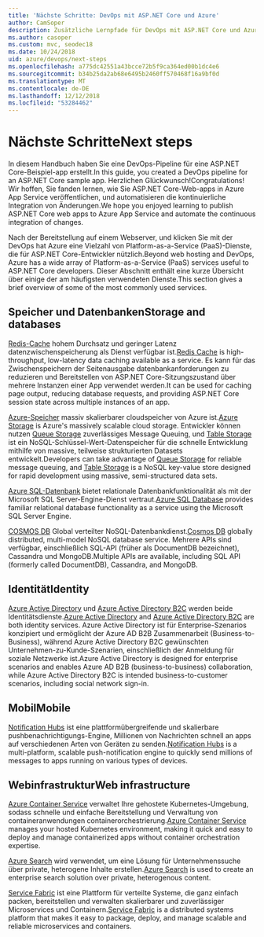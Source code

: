 ```yaml
---
title: 'Nächste Schritte: DevOps mit ASP.NET Core und Azure'
author: CamSoper
description: Zusätzliche Lernpfade für DevOps mit ASP.NET Core und Azure.
ms.author: casoper
ms.custom: mvc, seodec18
ms.date: 10/24/2018
uid: azure/devops/next-steps
ms.openlocfilehash: a775dc42551a43bcce72b5f9ca364ed00b1dc4e6
ms.sourcegitcommit: b34b25da2ab68e6495b2460ff570468f16a9bf0d
ms.translationtype: MT
ms.contentlocale: de-DE
ms.lasthandoff: 12/12/2018
ms.locfileid: "53284462"
---
```

# <a name="next-steps"></a><span data-ttu-id="ae7cd-103">Nächste Schritte</span><span class="sxs-lookup"><span data-stu-id="ae7cd-103">Next steps</span></span>

<span data-ttu-id="ae7cd-104">In diesem Handbuch haben Sie eine DevOps-Pipeline für eine ASP.NET Core-Beispiel-app erstellt.</span><span class="sxs-lookup"><span data-stu-id="ae7cd-104">In this guide, you created a DevOps pipeline for an ASP.NET Core sample app.</span></span> <span data-ttu-id="ae7cd-105">Herzlichen Glückwunsch!</span><span class="sxs-lookup"><span data-stu-id="ae7cd-105">Congratulations!</span></span> <span data-ttu-id="ae7cd-106">Wir hoffen, Sie fanden lernen, wie Sie ASP.NET Core-Web-apps in Azure App Service veröffentlichen, und automatisieren die kontinuierliche Integration von Änderungen.</span><span class="sxs-lookup"><span data-stu-id="ae7cd-106">We hope you enjoyed learning to publish ASP.NET Core web apps to Azure App Service and automate the continuous integration of changes.</span></span>

<span data-ttu-id="ae7cd-107">Nach der Bereitstellung auf einem Webserver, und klicken Sie mit der DevOps hat Azure eine Vielzahl von Platform-as-a-Service (PaaS)-Dienste, die für ASP.NET Core-Entwickler nützlich.</span><span class="sxs-lookup"><span data-stu-id="ae7cd-107">Beyond web hosting and DevOps, Azure has a wide array of Platform-as-a-Service (PaaS) services useful to ASP.NET Core developers.</span></span> <span data-ttu-id="ae7cd-108">Dieser Abschnitt enthält eine kurze Übersicht über einige der am häufigsten verwendeten Dienste.</span><span class="sxs-lookup"><span data-stu-id="ae7cd-108">This section gives a brief overview of some of the most commonly used services.</span></span>

## <a name="storage-and-databases"></a><span data-ttu-id="ae7cd-109">Speicher und Datenbanken</span><span class="sxs-lookup"><span data-stu-id="ae7cd-109">Storage and databases</span></span>

<span data-ttu-id="ae7cd-110">[Redis-Cache](/azure/redis-cache/) hohem Durchsatz und geringer Latenz datenzwischenspeicherung als Dienst verfügbar ist.</span><span class="sxs-lookup"><span data-stu-id="ae7cd-110">[Redis Cache](/azure/redis-cache/) is high-throughput, low-latency data caching available as a service.</span></span> <span data-ttu-id="ae7cd-111">Es kann für das Zwischenspeichern der Seitenausgabe datenbankanforderungen zu reduzieren und Bereitstellen von ASP.NET Core-Sitzungszustand über mehrere Instanzen einer App verwendet werden.</span><span class="sxs-lookup"><span data-stu-id="ae7cd-111">It can be used for caching page output, reducing database requests, and providing ASP.NET Core session state across multiple instances of an app.</span></span>

<span data-ttu-id="ae7cd-112">[Azure-Speicher](/azure/storage/) massiv skalierbarer cloudspeicher von Azure ist.</span><span class="sxs-lookup"><span data-stu-id="ae7cd-112">[Azure Storage](/azure/storage/) is Azure's massively scalable cloud storage.</span></span> <span data-ttu-id="ae7cd-113">Entwickler können nutzen [Queue Storage](/azure/storage/queues/storage-queues-introduction) zuverlässiges Message Queuing, und [Table Storage](/azure/storage/tables/table-storage-overview) ist ein NoSQL-Schlüssel-Wert-Datenspeicher für die schnelle Entwicklung mithilfe von massive, teilweise strukturierten Datasets entwickelt.</span><span class="sxs-lookup"><span data-stu-id="ae7cd-113">Developers can take advantage of [Queue Storage](/azure/storage/queues/storage-queues-introduction) for reliable message queuing, and [Table Storage](/azure/storage/tables/table-storage-overview) is a NoSQL key-value store designed for rapid development using massive, semi-structured data sets.</span></span>

<span data-ttu-id="ae7cd-114">[Azure SQL-Datenbank](/azure/sql-database/) bietet relationale Datenbankfunktionalität als mit der Microsoft SQL Server-Engine-Dienst vertraut.</span><span class="sxs-lookup"><span data-stu-id="ae7cd-114">[Azure SQL Database](/azure/sql-database/) provides familiar relational database functionality as a service using the Microsoft SQL Server Engine.</span></span>

<span data-ttu-id="ae7cd-115">[COSMOS DB](/azure/cosmos-db/) Global verteilter NoSQL-Datenbankdienst.</span><span class="sxs-lookup"><span data-stu-id="ae7cd-115">[Cosmos DB](/azure/cosmos-db/) globally distributed, multi-model NoSQL database service.</span></span> <span data-ttu-id="ae7cd-116">Mehrere APIs sind verfügbar, einschließlich SQL-API (früher als DocumentDB bezeichnet), Cassandra und MongoDB.</span><span class="sxs-lookup"><span data-stu-id="ae7cd-116">Multiple APIs are available, including SQL API (formerly called DocumentDB), Cassandra, and MongoDB.</span></span>

## <a name="identity"></a><span data-ttu-id="ae7cd-117">Identität</span><span class="sxs-lookup"><span data-stu-id="ae7cd-117">Identity</span></span>

<span data-ttu-id="ae7cd-118">[Azure Active Directory](/azure/active-directory/) und [Azure Active Directory B2C](/azure/active-directory-b2c/) werden beide Identitätsdienste.</span><span class="sxs-lookup"><span data-stu-id="ae7cd-118">[Azure Active Directory](/azure/active-directory/) and [Azure Active Directory B2C](/azure/active-directory-b2c/) are both identity services.</span></span> <span data-ttu-id="ae7cd-119">Azure Active Directory ist für Enterprise-Szenarios konzipiert und ermöglicht der Azure AD B2B Zusammenarbeit (Business-to-Business), während Azure Active Directory B2C gewünschten Unternehmen-zu-Kunde-Szenarien, einschließlich der Anmeldung für soziale Netzwerke ist.</span><span class="sxs-lookup"><span data-stu-id="ae7cd-119">Azure Active Directory is designed for enterprise scenarios and enables Azure AD B2B (business-to-business) collaboration, while Azure Active Directory B2C is intended business-to-customer scenarios, including social network sign-in.</span></span>

## <a name="mobile"></a><span data-ttu-id="ae7cd-120">Mobil</span><span class="sxs-lookup"><span data-stu-id="ae7cd-120">Mobile</span></span>

<span data-ttu-id="ae7cd-121">[Notification Hubs](/azure/notification-hubs/) ist eine plattformübergreifende und skalierbare pushbenachrichtigungs-Engine, Millionen von Nachrichten schnell an apps auf verschiedenen Arten von Geräten zu senden.</span><span class="sxs-lookup"><span data-stu-id="ae7cd-121">[Notification Hubs](/azure/notification-hubs/) is a multi-platform, scalable push-notification engine to quickly send millions of messages to apps running on various types of devices.</span></span>

## <a name="web-infrastructure"></a><span data-ttu-id="ae7cd-122">Webinfrastruktur</span><span class="sxs-lookup"><span data-stu-id="ae7cd-122">Web infrastructure</span></span>

<span data-ttu-id="ae7cd-123">[Azure Container Service](/azure/aks/) verwaltet Ihre gehostete Kubernetes-Umgebung, sodass schnelle und einfache Bereitstellung und Verwaltung von containeranwendungen containerorchestrierung.</span><span class="sxs-lookup"><span data-stu-id="ae7cd-123">[Azure Container Service](/azure/aks/) manages your hosted Kubernetes environment, making it quick and easy to deploy and manage containerized apps without container orchestration expertise.</span></span>

<span data-ttu-id="ae7cd-124">[Azure Search](/azure/search/) wird verwendet, um eine Lösung für Unternehmenssuche über private, heterogene Inhalte erstellen.</span><span class="sxs-lookup"><span data-stu-id="ae7cd-124">[Azure Search](/azure/search/) is used to create an enterprise search solution over private, heterogenous content.</span></span>

<span data-ttu-id="ae7cd-125">[Service Fabric](/azure/service-fabric/) ist eine Plattform für verteilte Systeme, die ganz einfach packen, bereitstellen und verwalten skalierbarer und zuverlässiger Microservices und Containern.</span><span class="sxs-lookup"><span data-stu-id="ae7cd-125">[Service Fabric](/azure/service-fabric/) is a distributed systems platform that makes it easy to package, deploy, and manage scalable and reliable microservices and containers.</span></span>
